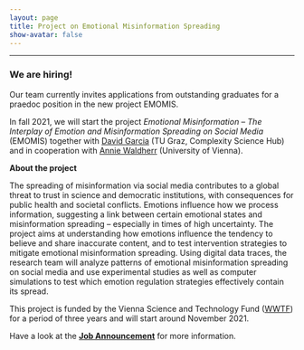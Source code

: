 ```yaml
---
layout: page
title: Project on Emotional Misinformation Spreading
show-avatar: false
---
```


___

### We are hiring! 

Our team currently invites applications from outstanding graduates for a praedoc position in the new project EMOMIS.

In fall 2021, we will start the project *Emotional Misinformation – The Interplay of Emotion and Misinformation Spreading on Social Media* (EMOMIS) together with [David Garcia](https://dgarcia.eu) (TU Graz, Complexity Science Hub) and in cooperation with  [Annie Waldherr](https://compcommlab.univie.ac.at/team/annie-waldherr/) (University of Vienna).

**About the project**

The spreading of misinformation via social media contributes to a global threat to trust in science and democratic institutions, with consequences for public health and societal conflicts. Emotions influence how we process information, suggesting a link between certain emotional states and misinformation spreading – especially in times of high uncertainty. The project aims at understanding how emotions influence the tendency to believe and share inaccurate content, and to test intervention strategies to mitigate emotional misinformation spreading. Using digital data traces, the research team will analyze patterns of emotional misinformation spreading on social media and use experimental studies as well as computer simulations to test which emotion regulation strategies effectively contain its spread. 

This project is funded by the Vienna Science and Technology Fund ([WWTF](https://wwtf.at/programmes/information_communication/#ICT20)) for a period of three years and will start around November 2021. 

Have a look at the [**Job Announcement**](https://www.csh.ac.at/wp-content/uploads/2021/07/Emomis_PhD_CSH.pdf) for more information.



